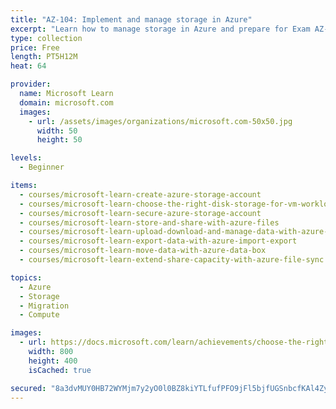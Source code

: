 ```yaml
---
title: "AZ-104: Implement and manage storage in Azure"
excerpt: "Learn how to manage storage in Azure and prepare for Exam AZ-104: Microsoft Azure Administrator."
type: collection
price: Free
length: PT5H12M
heat: 64

provider:
  name: Microsoft Learn
  domain: microsoft.com
  images:
    - url: /assets/images/organizations/microsoft.com-50x50.jpg
      width: 50
      height: 50

levels:
  - Beginner

items:
  - courses/microsoft-learn-create-azure-storage-account
  - courses/microsoft-learn-choose-the-right-disk-storage-for-vm-workload
  - courses/microsoft-learn-secure-azure-storage-account
  - courses/microsoft-learn-store-and-share-with-azure-files
  - courses/microsoft-learn-upload-download-and-manage-data-with-azure-storage-explorer
  - courses/microsoft-learn-export-data-with-azure-import-export
  - courses/microsoft-learn-move-data-with-azure-data-box
  - courses/microsoft-learn-extend-share-capacity-with-azure-file-sync

topics:
  - Azure
  - Storage
  - Migration
  - Compute

images:
  - url: https://docs.microsoft.com/learn/achievements/choose-the-right-disk-storage-for-vm-workload-social.png
    width: 800
    height: 400
    isCached: true

secured: "8a3dvMUY0HB72WYMjm7y2yO0l0BZ8kiYTLfufPFO9jFl5bjfUGSnbcfKAl4ZyInINdig1kmFDpFJOIlSCvH0CCTH5hTLQPiih9SRL50HrQJWYRQbfW3tpMh+FqldeJmcQjov//PUmolVO6M84mVnZqhh9x+S0eQLVKjKjVO/tuu0iU2U1QKMVNWv1vetqc/MjtZiUcYvyWEQL9iD+/uXxYGZT5EX3osl3743PdM/NmSmuG0bwagxF3lt4CC/l19xH4sEYYk8oXg3OYm2wE0yyL3wNPs0u5BBW2OhUDjEhPQ08XTHbrB9D/pxpnhwgW/Ki9DrOfoqMzFaxqTGJTdzlNzpzFlXr5xZ9GZLwROTRG0=;HAjbpQfj54uxCFX68KHtQA=="
---
```


